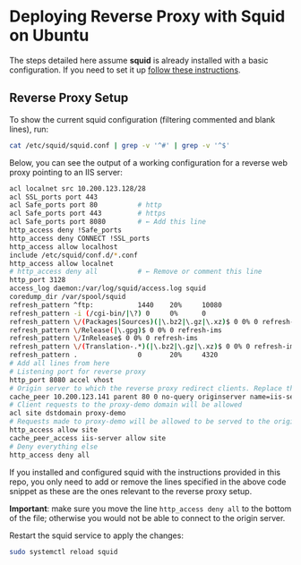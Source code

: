 # Deploying Reverse Proxy with Squid on Ubuntu

The steps detailed here assume **squid** is already installed with a basic configuration. If you need to set it up [follow these instructions](../forward-proxy-with-squid/README.md).

## Reverse Proxy Setup

To show the current squid configuration (filtering commented and blank lines), run:

```sh
cat /etc/squid/squid.conf | grep -v '^#' | grep -v '^$'
```

Below, you can see  the output of a working configuration for a reverse web proxy pointing to an IIS server:

```sh
acl localnet src 10.200.123.128/28
acl SSL_ports port 443
acl Safe_ports port 80          # http
acl Safe_ports port 443         # https
acl Safe_ports port 8080        # ← Add this line
http_access deny !Safe_ports
http_access deny CONNECT !SSL_ports
http_access allow localhost
include /etc/squid/conf.d/*.conf
http_access allow localnet
# http_access deny all          # ← Remove or comment this line
http_port 3128
access_log daemon:/var/log/squid/access.log squid
coredump_dir /var/spool/squid
refresh_pattern ^ftp:           1440    20%     10080
refresh_pattern -i (/cgi-bin/|\?) 0     0%      0
refresh_pattern \/(Packages|Sources)(|\.bz2|\.gz|\.xz)$ 0 0% 0 refresh-ims
refresh_pattern \/Release(|\.gpg)$ 0 0% 0 refresh-ims
refresh_pattern \/InRelease$ 0 0% 0 refresh-ims
refresh_pattern \/(Translation-.*)(|\.bz2|\.gz|\.xz)$ 0 0% 0 refresh-ims
refresh_pattern .               0       20%     4320
# Add all lines from here
# Listening port for reverse proxy
http_port 8080 accel vhost
# Origin server to which the reverse proxy redirect clients. Replace the IP with your own origin server
cache_peer 10.200.123.141 parent 80 0 no-query originserver name=iis-server
# Client requests to the proxy-demo domain will be allowed
acl site dstdomain proxy-demo
# Requests made to proxy-demo will be allowed to be served to the origin server: iis-server 
http_access allow site
cache_peer_access iis-server allow site
# Deny everything else
http_access deny all
```

If you installed and configured squid with the instructions provided in this repo, you only need to add or remove the lines specified in the above code snippet as these are the ones relevant to the reverse proxy setup.

**Important**: make sure you move the line ```http_access deny all``` to the bottom of the file; otherwise you would not be able to connect to the origin server.

Restart the squid service to apply the changes:

```sh
sudo systemctl reload squid
```
